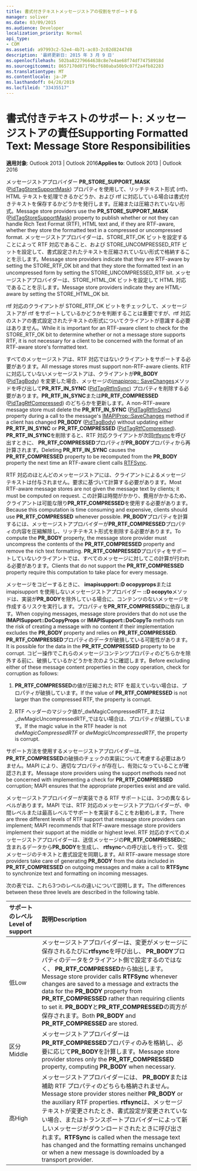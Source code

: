 ```yaml
---
title: 書式付きテキストメッセージストアの役割をサポートする
manager: soliver
ms.date: 03/09/2015
ms.audience: Developer
localization_priority: Normal
api_type:
- COM
ms.assetid: a97993c2-52e4-4b71-ac03-2c02d82447d8
description: '最終更新日: 2015 年 3 月 9 日'
ms.openlocfilehash: 502ba82279664638c8e7e4ae68f74df74758918d
ms.sourcegitcommit: 8657170d071f9bcf680aba50b9c07f2a4fb82283
ms.translationtype: MT
ms.contentlocale: ja-JP
ms.lasthandoff: 04/28/2019
ms.locfileid: "33435517"
---
```

# <a name="supporting-formatted-text-message-store-responsibilities"></a><span data-ttu-id="19611-103">書式付きテキストのサポート: メッセージストアの責任</span><span class="sxs-lookup"><span data-stu-id="19611-103">Supporting Formatted Text: Message Store Responsibilities</span></span>

  
  
<span data-ttu-id="19611-104">**適用対象**: Outlook 2013 | Outlook 2016</span><span class="sxs-lookup"><span data-stu-id="19611-104">**Applies to**: Outlook 2013 | Outlook 2016</span></span> 
  
<span data-ttu-id="19611-105">メッセージストアプロバイダー **PR_STORE_SUPPORT_MASK** ([PidTagStoreSupportMask](pidtagstoresupportmask-canonical-property.md)) プロパティを使用して、リッチテキスト形式 (rtf)、HTML テキストを処理できるかどうか、および rtf に対応している場合は書式付きテキストを保存するかどうかを発行します。圧縮または圧縮されていない形式。</span><span class="sxs-lookup"><span data-stu-id="19611-105">Message store providers use the **PR_STORE_SUPPORT_MASK** ([PidTagStoreSupportMask](pidtagstoresupportmask-canonical-property.md)) property to publish whether or not they can handle Rich Text Format (RTF), HTML text and, if they are RTF-aware, whether they store the formatted text in a compressed or uncompressed format.</span></span> <span data-ttu-id="19611-106">メッセージストアプロバイダーは、STORE_RTF_OK ビットを設定することによって RTF 対応であること、および STORE_UNCOMPRESSED_RTF ビットを設定して、書式設定されたテキストを圧縮されていない形式で格納することを示します。</span><span class="sxs-lookup"><span data-stu-id="19611-106">Message store providers indicate that they are RTF-aware by setting the STORE_RTF_OK bit and that they store the formatted text in an uncompressed form by setting the STORE_UNCOMPRESSED_RTF bit.</span></span> <span data-ttu-id="19611-107">メッセージストアプロバイダーは、STORE_HTML_OK ビットを設定して HTML 対応であることを示します。</span><span class="sxs-lookup"><span data-stu-id="19611-107">Message store providers indicate they are HTML-aware by setting the STORE_HTML_OK bit.</span></span>
  
<span data-ttu-id="19611-108">rtf 対応のクライアントが STORE_RTF_OK ビットをチェックして、メッセージストアが rtf をサポートしているかどうかを判断することは重要ですが、rtf 対応のストアの書式設定されたテキストの形式についてクライアントが意識する必要はありません。</span><span class="sxs-lookup"><span data-stu-id="19611-108">While it is important for an RTF-aware client to check for the STORE_RTF_OK bit to determine whether or not a message store supports RTF, it is not necessary for a client to be concerned with the format of an RTF-aware store's formatted text.</span></span> 
  
<span data-ttu-id="19611-109">すべてのメッセージストアは、RTF 対応ではないクライアントをサポートする必要があります。</span><span class="sxs-lookup"><span data-stu-id="19611-109">All message stores must support non-RTF-aware clients.</span></span> <span data-ttu-id="19611-110">RTF に対応していないメッセージストアは、クライアントが**PR_BODY** ([PidTagBody](pidtagbody-canonical-property.md)) を変更した場合、メッセージの[imapiprop:: SaveChanges](imapiprop-savechanges.md)メソッドを呼び出して**PR_RTF_IN_SYNC** ([PidTagRtfInSync](pidtagrtfinsync-canonical-property.md)) プロパティを削除する必要があります。**PR_RTF_IN_SYNC**または**PR_RTF_COMPRESSED** ([PidTagRtfCompressed](pidtagrtfcompressed-canonical-property.md)) のどちらかを更新します。</span><span class="sxs-lookup"><span data-stu-id="19611-110">A non-RTF-aware message store must delete the **PR_RTF_IN_SYNC** ([PidTagRtfInSync](pidtagrtfinsync-canonical-property.md)) property during a call to the message's [IMAPIProp::SaveChanges](imapiprop-savechanges.md) method if a client has changed **PR_BODY** ([PidTagBody](pidtagbody-canonical-property.md)) without updating either **PR_RTF_IN_SYNC** or **PR_RTF_COMPRESSED** ([PidTagRtfCompressed](pidtagrtfcompressed-canonical-property.md)).</span></span> <span data-ttu-id="19611-111">**PR_RTF_IN_SYNC**を削除すると、RTF 対応クライアントが次回[rtfsync](rtfsync.md)を呼び出すときに、 **PR_RTF_COMPRESSED**プロパティが**PR_BODY**プロパティから再計算されます。</span><span class="sxs-lookup"><span data-stu-id="19611-111">Deleting **PR_RTF_IN_SYNC** causes the **PR_RTF_COMPRESSED** property to be recomputed from the **PR_BODY** property the next time an RTF-aware client calls [RTFSync](rtfsync.md).</span></span> 
  
<span data-ttu-id="19611-112">RTF 対応のほとんどのメッセージストアには、クライアントによるメッセージテキストは付与されません。要求に基づいて計算する必要があります。</span><span class="sxs-lookup"><span data-stu-id="19611-112">Most RTF-aware message stores are not given the message text by clients; it must be computed on request.</span></span> <span data-ttu-id="19611-113">この計算は時間がかかり、費用がかかるため、クライアントは可能な限り**PR_RTF_COMPRESSED**を使用する必要があります。</span><span class="sxs-lookup"><span data-stu-id="19611-113">Because this computation is time consuming and expensive, clients should use **PR_RTF_COMPRESSED** whenever possible.</span></span> <span data-ttu-id="19611-114">**PR_BODY**プロパティを計算するには、メッセージストアプロバイダーが**PR_RTF_COMPRESSED**プロパティの内容を圧縮解除し、リッチテキスト形式を削除する必要があります。</span><span class="sxs-lookup"><span data-stu-id="19611-114">To compute the **PR_BODY** property, the message store provider must uncompress the contents of the **PR_RTF_COMPRESSED** property and remove the rich text formatting.</span></span> <span data-ttu-id="19611-115">**PR_RTF_COMPRESSED**プロパティをサポートしていないクライアントでは、すべてのメッセージに対してこの計算が行われる必要があります。</span><span class="sxs-lookup"><span data-stu-id="19611-115">Clients that do not support the **PR_RTF_COMPRESSED** property require this computation to take place for every message.</span></span> 
  
<span data-ttu-id="19611-116">メッセージをコピーするときに、 **imapisupport::D ocopyprops**または imapisupport を使用しないメッセージストアプロバイダー **::D ocopyto**メソッドは、実装が**PR_BODY**を除外している場合に、コンテンツのないメッセージを作成するリスクを実行します。プロパティを**PR_RTF_COMPRESSED**に依存します。</span><span class="sxs-lookup"><span data-stu-id="19611-116">When copying messages, message store providers that do not use the **IMAPISupport::DoCopyProps** or **IMAPISupport::DoCopyTo** methods run the risk of creating a message with no content if their implementation excludes the **PR_BODY** property and relies on **PR_RTF_COMPRESSED**.</span></span> <span data-ttu-id="19611-117">**PR_RTF_COMPRESSED**プロパティのデータが破損している可能性があります。</span><span class="sxs-lookup"><span data-stu-id="19611-117">It is possible for the data in the **PR_RTF_COMPRESSED** property to be corrupt.</span></span> <span data-ttu-id="19611-118">コピー操作でこれらのメッセージコンテンツプロパティのどちらかを除外する前に、破損しているかどうかを次のように確認します。</span><span class="sxs-lookup"><span data-stu-id="19611-118">Before excluding either of these message content properties in the copy operation, check for corruption as follows:</span></span> 
  
1. <span data-ttu-id="19611-119">**PR_RTF_COMPRESSED**の値が圧縮された RTF を超えていない場合は、プロパティが破損しています。</span><span class="sxs-lookup"><span data-stu-id="19611-119">If the value of **PR_RTF_COMPRESSED** is not larger than the compressed RTF, the property is corrupt.</span></span> 
    
2. <span data-ttu-id="19611-120">RTF ヘッダーのマジック値が_dwMagicCompressedRTF_または_dwMagicUncompressedRTF_ではない場合は、プロパティが破損しています。</span><span class="sxs-lookup"><span data-stu-id="19611-120">If the magic value in the RTF header is not  _dwMagicCompressedRTF_ or  _dwMagicUncompressedRTF_, the property is corrupt.</span></span>
    
<span data-ttu-id="19611-121">サポート方法を使用するメッセージストアプロバイダーは、 **PR_RTF_COMPRESSED**の破損のチェックの実装について考慮する必要はありません。MAPI により、適切なプロパティが存在し、有効になっていることが確認されます。</span><span class="sxs-lookup"><span data-stu-id="19611-121">Message store providers using the support methods need not be concerned with implementing a check for **PR_RTF_COMPRESSED** corruption; MAPI ensures that the appropriate properties exist and are valid.</span></span> 
  
<span data-ttu-id="19611-122">メッセージストアプロバイダーが実装できる RTF サポートには、3つの異なるレベルがあります。MAPI では、RTF 対応のメッセージストアプロバイダーが、中間レベルまたは最高レベルでサポートを実装することをお勧めします。</span><span class="sxs-lookup"><span data-stu-id="19611-122">There are three different levels of RTF support that message store providers can implement; MAPI recommends that RTF-aware message store providers implement their support at the middle or highest level.</span></span> <span data-ttu-id="19611-123">RTF 対応のすべてのメッセージストアプロバイダーは、送信メッセージの**PR_RTF_COMPRESSED**に含まれるデータから**PR_BODY**を生成し、 **rtfsync**への呼び出しを行って、受信メッセージのテキストと書式設定を同期します。</span><span class="sxs-lookup"><span data-stu-id="19611-123">All RTF-aware message store providers take care of generating **PR_BODY** from the data included in **PR_RTF_COMPRESSED** on outgoing messages and make a call to **RTFSync** to synchronize text and formatting on incoming messages.</span></span> 
  
<span data-ttu-id="19611-124">次の表では、これら3つのレベルの違いについて説明します。</span><span class="sxs-lookup"><span data-stu-id="19611-124">The differences between these three levels are described in the following table.</span></span> 
  
|<span data-ttu-id="19611-125">**サポートのレベル**</span><span class="sxs-lookup"><span data-stu-id="19611-125">**Level of support**</span></span>|<span data-ttu-id="19611-126">**説明**</span><span class="sxs-lookup"><span data-stu-id="19611-126">**Description**</span></span>|
|:-----|:-----|
|<span data-ttu-id="19611-127">低</span><span class="sxs-lookup"><span data-stu-id="19611-127">Low</span></span>  <br/> |<span data-ttu-id="19611-128">メッセージストアプロバイダーは、変更がメッセージに保存されるたびに**rtfsync**を呼び出し、 **PR_BODY**プロパティのデータをクライアント側で設定するのではなく、 **PR_RTF_COMPRESSED**から抽出します。</span><span class="sxs-lookup"><span data-stu-id="19611-128">Message store provider calls **RTFSync** whenever changes are saved to a message and extracts the data for the **PR_BODY** property from **PR_RTF_COMPRESSED** rather than requiring clients to set it.</span></span> <span data-ttu-id="19611-129">**PR_BODY**と**PR_RTF_COMPRESSED**の両方が保存されます。</span><span class="sxs-lookup"><span data-stu-id="19611-129">Both **PR_BODY** and **PR_RTF_COMPRESSED** are stored.</span></span>  <br/> |
|<span data-ttu-id="19611-130">区分</span><span class="sxs-lookup"><span data-stu-id="19611-130">Middle</span></span>  <br/> |<span data-ttu-id="19611-131">メッセージストアプロバイダーは**PR_RTF_COMPRESSED**プロパティのみを格納し、必要に応じて**PR_BODY**を計算します。</span><span class="sxs-lookup"><span data-stu-id="19611-131">Message store provider stores only the **PR_RTF_COMPRESSED** property, computing **PR_BODY** when necessary.</span></span>  <br/> |
|<span data-ttu-id="19611-132">高</span><span class="sxs-lookup"><span data-stu-id="19611-132">High</span></span>  <br/> |<span data-ttu-id="19611-133">メッセージストアプロバイダーには、 **PR_BODY**または補助 RTF プロパティのどちらも格納されません。</span><span class="sxs-lookup"><span data-stu-id="19611-133">Message store provider stores neither **PR_BODY** or the auxiliary RTF properties.</span></span> <span data-ttu-id="19611-134">**rtfsync**は、メッセージテキストが変更されたとき、書式設定が変更されていない場合、またはトランスポートプロバイダーによって新しいメッセージがダウンロードされたときに呼び出されます。</span><span class="sxs-lookup"><span data-stu-id="19611-134">**RTFSync** is called when the message text has changed and the formatting remains unchanged or when a new message is downloaded by a transport provider.</span></span>  <br/> |
   

